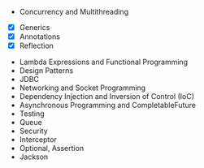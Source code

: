 - Concurrency and Multithreading
- [x] Generics
- [x] Annotations
- [x] Reflection
- Lambda Expressions and Functional Programming
- Design Patterns
- JDBC 
- Networking and Socket Programming
- Dependency Injection and Inversion of Control (IoC)
- Asynchronous Programming and CompletableFuture
- Testing
- Queue
- Security
- Interceptor
- Optional, Assertion
- Jackson
